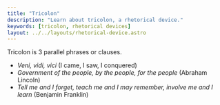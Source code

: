```yaml
---
title: "Tricolon"
description: "Learn about tricolon, a rhetorical device."
keywords: [tricolon, rhetorical devices]
layout: ../../layouts/rhetorical-device.astro
---
```


Tricolon is 3 parallel phrases or clauses.

- _Veni, vidi, vici_ (I came, I saw, I conquered)
- _Government of the people, by the people, for the people_ (Abraham Lincoln)
- _Tell me and I forget, teach me and I may remember, involve me and I learn_ (Benjamin Franklin)
